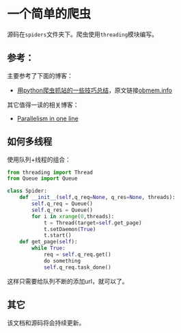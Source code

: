# 一个简单的爬虫

源码在`spiders`文件夹下。爬虫使用`threading`模块编写。

## 参考：

主要参考了下面的博客：

* [用python爬虫抓站的一些技巧总结](http://python.jobbole.com/81997/)，原文链接[obmem.info](http://obmem.info/?p=476)

其它值得一读的相关博客：

* [Parallelism in one line](http://chriskiehl.com/article/parallelism-in-one-line/)

## 如何多线程

使用队列+线程的组合：
```python
from threading import Thread
from Queue import Queue

class Spider:
    def __init__(self,q_req=None, q_res=None, threads):
        self.q_req = Queue()
        self.q_res = Queue()
        for i in xrange(0,threads):
            t = Thread(target=self.get_page)
            t.setDaemon(True)
            t.start()
    def get_page(self):
        while True:
            req = self.q_req.get()
            do something
            self.q_req.task_done()
```
这样只需要给队列不断的添加url，就可以了。

## 其它

该文档和源码将会持续更新。